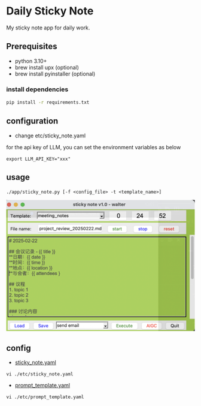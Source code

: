 # Daily Sticky Note

My sticky note app for daily work.

## Prerequisites

* python 3.10+
* brew install upx  (optional)
* brew install pyinstaller (optional)

### install dependencies

```bash
pip install -r requirements.txt
```

## configuration

* change etc/sticky_note.yaml

for the api key of LLM, you can set the environment variables as below

```
export LLM_API_KEY="xxx"
```

## usage

```shell
./app/sticky_note.py [-f <config_file> -t <template_name>]
```
![snapshot](./doc/snapshot.png)

## config
* [sticky_note.yaml](./etc/sticky_note.yaml)
```shell
vi ./etc/sticky_note.yaml
```

* [prompt_template.yaml](./etc/prompt_template.yaml)
```shell
vi ./etc/prompt_template.yaml
```